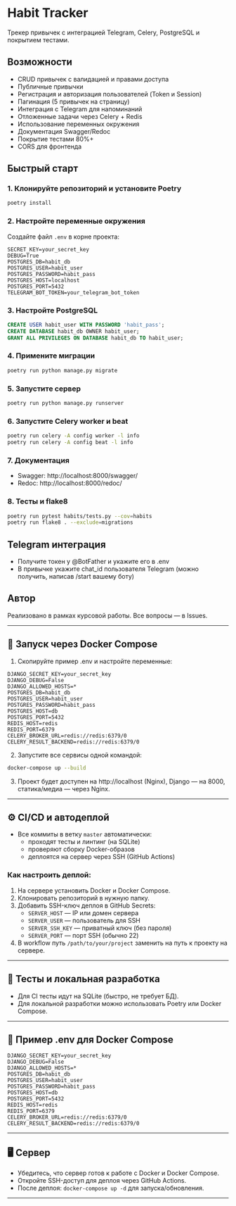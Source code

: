 # Habit Tracker

Трекер привычек с интеграцией Telegram, Celery, PostgreSQL и покрытием тестами.

## Возможности
- CRUD привычек с валидацией и правами доступа
- Публичные привычки
- Регистрация и авторизация пользователей (Token и Session)
- Пагинация (5 привычек на страницу)
- Интеграция с Telegram для напоминаний
- Отложенные задачи через Celery + Redis
- Использование переменных окружения
- Документация Swagger/Redoc
- Покрытие тестами 80%+
- CORS для фронтенда

## Быстрый старт

### 1. Клонируйте репозиторий и установите Poetry
```bash
poetry install
```

### 2. Настройте переменные окружения
Создайте файл `.env` в корне проекта:
```
SECRET_KEY=your_secret_key
DEBUG=True
POSTGRES_DB=habit_db
POSTGRES_USER=habit_user
POSTGRES_PASSWORD=habit_pass
POSTGRES_HOST=localhost
POSTGRES_PORT=5432
TELEGRAM_BOT_TOKEN=your_telegram_bot_token
```

### 3. Настройте PostgreSQL
```sql
CREATE USER habit_user WITH PASSWORD 'habit_pass';
CREATE DATABASE habit_db OWNER habit_user;
GRANT ALL PRIVILEGES ON DATABASE habit_db TO habit_user;
```

### 4. Примените миграции
```bash
poetry run python manage.py migrate
```

### 5. Запустите сервер
```bash
poetry run python manage.py runserver
```

### 6. Запустите Celery worker и beat
```bash
poetry run celery -A config worker -l info
poetry run celery -A config beat -l info
```

### 7. Документация
- Swagger: http://localhost:8000/swagger/
- Redoc: http://localhost:8000/redoc/

### 8. Тесты и flake8
```bash
poetry run pytest habits/tests.py --cov=habits
poetry run flake8 . --exclude=migrations
```

## Telegram интеграция
- Получите токен у @BotFather и укажите его в .env
- В привычке укажите chat_id пользователя Telegram (можно получить, написав /start вашему боту)

## Автор
Реализовано в рамках курсовой работы. Все вопросы — в Issues. 

---

## 🚀 Запуск через Docker Compose

1. Скопируйте пример .env и настройте переменные:

```env
DJANGO_SECRET_KEY=your_secret_key
DJANGO_DEBUG=False
DJANGO_ALLOWED_HOSTS=*
POSTGRES_DB=habit_db
POSTGRES_USER=habit_user
POSTGRES_PASSWORD=habit_pass
POSTGRES_HOST=db
POSTGRES_PORT=5432
REDIS_HOST=redis
REDIS_PORT=6379
CELERY_BROKER_URL=redis://redis:6379/0
CELERY_RESULT_BACKEND=redis://redis:6379/0
```

2. Запустите все сервисы одной командой:
```bash
docker-compose up --build
```

3. Проект будет доступен на http://localhost (Nginx), Django — на 8000, статика/медиа — через Nginx.

---

## ⚙️ CI/CD и автодеплой

- Все коммиты в ветку `master` автоматически:
  - проходят тесты и линтинг (на SQLite)
  - проверяют сборку Docker-образов
  - деплоятся на сервер через SSH (GitHub Actions)

### Как настроить деплой:
1. На сервере установить Docker и Docker Compose.
2. Клонировать репозиторий в нужную папку.
3. Добавить SSH-ключ деплоя в GitHub Secrets:
   - `SERVER_HOST` — IP или домен сервера
   - `SERVER_USER` — пользователь для SSH
   - `SERVER_SSH_KEY` — приватный ключ (без пароля)
   - `SERVER_PORT` — порт SSH (обычно 22)
4. В workflow путь `/path/to/your/project` заменить на путь к проекту на сервере.

---

## 🧪 Тесты и локальная разработка
- Для CI тесты идут на SQLite (быстро, не требует БД).
- Для локальной разработки можно использовать Poetry или Docker Compose.

---

## 📄 Пример .env для Docker Compose
```env
DJANGO_SECRET_KEY=your_secret_key
DJANGO_DEBUG=False
DJANGO_ALLOWED_HOSTS=*
POSTGRES_DB=habit_db
POSTGRES_USER=habit_user
POSTGRES_PASSWORD=habit_pass
POSTGRES_HOST=db
POSTGRES_PORT=5432
REDIS_HOST=redis
REDIS_PORT=6379
CELERY_BROKER_URL=redis://redis:6379/0
CELERY_RESULT_BACKEND=redis://redis:6379/0
```

---

## 🖥️ Сервер
- Убедитесь, что сервер готов к работе с Docker и Docker Compose.
- Откройте SSH-доступ для деплоя через GitHub Actions.
- После деплоя: `docker-compose up -d` для запуска/обновления.

--- 